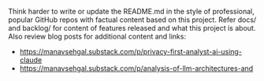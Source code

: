 Think harder to write or update the README.md in the style of professional, popular GitHub repos with factual content based on this project. Refer docs/ and backlog/ for content of features released and what this project is about. Also review blog posts for additional content and links:
- https://manavsehgal.substack.com/p/privacy-first-analyst-ai-using-claude
- https://manavsehgal.substack.com/p/analysis-of-llm-architectures-and
